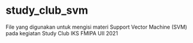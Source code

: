 # study_club_svm
File yang digunakan untuk mengisi materi Support Vector Machine (SVM) pada kegiatan Study Club IKS FMIPA UII 2021
